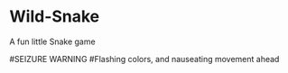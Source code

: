 # Wild-Snake

A fun little Snake game

#SEIZURE WARNING
#Flashing colors, and nauseating movement ahead
